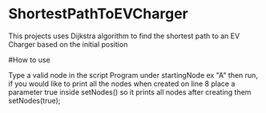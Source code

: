 # ShortestPathToEVCharger
 This projects uses Dijkstra algorithm to find the shortest path to an EV Charger based on the initial position

#How to use

Type a valid node in the script Program under startingNode ex "A" then run, if you would like to print all the nodes when created on line 8 place a parameter true inside setNodes() so it prints all nodes after creating them setNodes(true);
